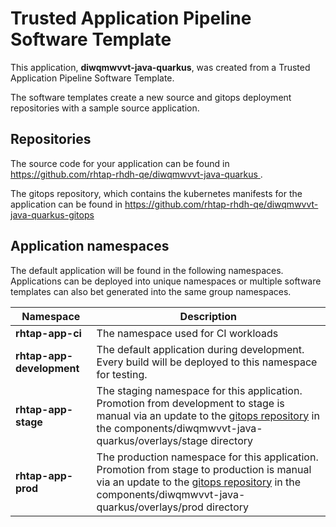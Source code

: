 # Trusted Application Pipeline Software Template

This application, **diwqmwvvt-java-quarkus**, was created from a Trusted Application Pipeline Software Template.

The software templates create a new source and gitops deployment repositories with a sample source application. 

## Repositories

The source code for your application can be found in [https://github.com/rhtap-rhdh-qe/diwqmwvvt-java-quarkus ](https://github.com/rhtap-rhdh-qe/diwqmwvvt-java-quarkus ).
 
The gitops repository, which contains the kubernetes manifests for the application can be found in 
[https://github.com/rhtap-rhdh-qe/diwqmwvvt-java-quarkus-gitops ](https://github.com/rhtap-rhdh-qe/diwqmwvvt-java-quarkus-gitops ) 

## Application namespaces 

The default application will be found in the following namespaces. Applications can be deployed into unique namespaces or multiple software templates can also bet generated into the same group namespaces.  

|  Namespace   |  Description   |  
| -------- | -------- |
| **rhtap-app-ci** | The namespace used for CI workloads |
| **rhtap-app-development** | The default application during development. Every build will be deployed to this namespace for testing. |
| **rhtap-app-stage** | The staging namespace for this application. Promotion from development to stage is manual via an update to the [gitops repository](https://github.com/rhtap-rhdh-qe/diwqmwvvt-java-quarkus-gitops ) in the components/diwqmwvvt-java-quarkus/overlays/stage directory |
| **rhtap-app-prod** | The production namespace for this application. Promotion from stage to production is manual via an update to the [gitops repository](https://github.com/rhtap-rhdh-qe/diwqmwvvt-java-quarkus-gitops ) in the components/diwqmwvvt-java-quarkus/overlays/prod directory |